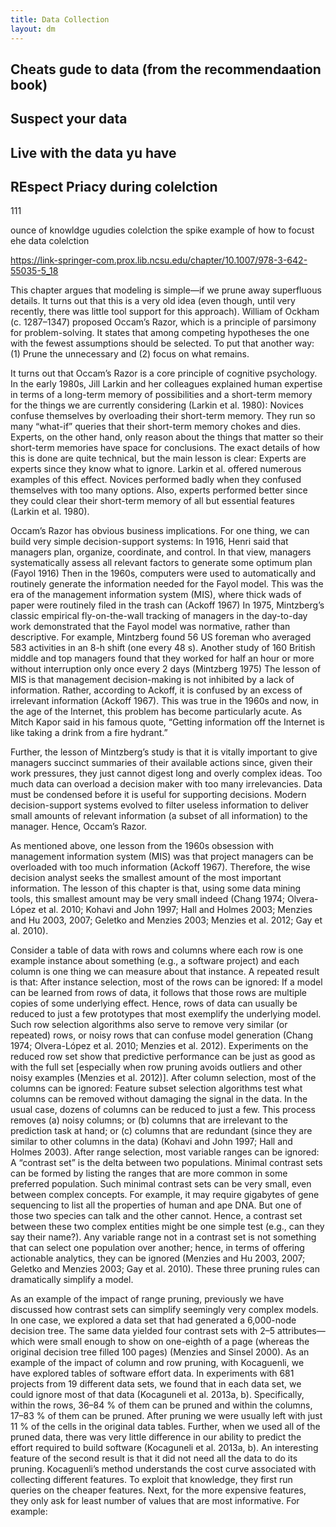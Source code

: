 ```yaml
---
title: Data Collection
layout: dm
---
```


## Cheats gude to data (from the recommendaation book)

## Suspect your data


## Live with the data yu have


## REspect Priacy during colelction

111

ounce of knowldge ugudies colelction the spike example of how to focust ehe data colelction  



https://link-springer-com.prox.lib.ncsu.edu/chapter/10.1007/978-3-642-55035-5_18

This chapter argues that modeling is simple—if we prune away superfluous details. It turns out that this is a very old idea (even though, until very recently, there was little tool support for this approach). William of Ockham (c. 1287–1347) proposed Occam’s Razor, which is a principle of parsimony for problem-solving. It states that among competing hypotheses the one with the fewest assumptions should be selected. To put that another way: (1) Prune the unnecessary and (2) focus on what remains.

It turns out that Occam’s Razor is a core principle of cognitive psychology. In the early 1980s, Jill Larkin and her colleagues explained human expertise in terms of a long-term memory of possibilities and a short-term memory for the things we are currently considering (Larkin et al. 1980):
Novices confuse themselves by overloading their short-term memory. They run so many “what-if” queries that their short-term memory chokes and dies.
Experts, on the other hand, only reason about the things that matter so their short-term memories have space for conclusions.
The exact details of how this is done are quite technical, but the main lesson is clear: Experts are experts since they know what to ignore. Larkin et al. offered numerous examples of this effect. Novices performed badly when they confused themselves with too many options. Also, experts performed better since they could clear their short-term memory of all but essential features (Larkin et al. 1980).

Occam’s Razor has obvious business implications. For one thing, we can build very simple decision-support systems:
In 1916, Henri said that managers plan, organize, coordinate, and control. In that view, managers systematically assess all relevant factors to generate some optimum plan (Fayol 1916)
Then in the 1960s, computers were used to automatically and routinely generate the information needed for the Fayol model. This was the era of the management information system (MIS), where thick wads of paper were routinely filed in the trash can (Ackoff 1967)
In 1975, Mintzberg’s classic empirical fly-on-the-wall tracking of managers in the day-to-day work demonstrated that the Fayol model was normative, rather than descriptive. For example, Mintzberg found 56 US foreman who averaged 583 activities in an 8-h shift (one every 48 s). Another study of 160 British middle and top managers found that they worked for half an hour or more without interruption only once every 2 days (Mintzberg 1975)
The lesson of MIS is that management decision-making is not inhibited by a lack of information. Rather, according to Ackoff, it is confused by an excess of irrelevant information (Ackoff 1967). This was true in the 1960s and now, in the age of the Internet, this problem has become particularly acute. As Mitch Kapor said in his famous quote, “Getting information off the Internet is like taking a drink from a fire hydrant.”

Further, the lesson of Mintzberg’s study is that it is vitally important to give managers succinct summaries of their available actions since, given their work pressures, they just cannot digest long and overly complex ideas. Too much data can overload a decision maker with too many irrelevancies. Data must be condensed before it is useful for supporting decisions. Modern decision-support systems evolved to filter useless information to deliver small amounts of relevant information (a subset of all information) to the manager. Hence, Occam’s Razor.


As mentioned above, one lesson from the 1960s obsession with management information system (MIS) was that project managers can be overloaded with too much information (Ackoff 1967). Therefore, the wise decision analyst seeks the smallest amount of the most important information. The lesson of this chapter is that, using some data mining tools, this smallest amount may be very small indeed (Chang 1974; Olvera-López et al. 2010; Kohavi and John 1997; Hall and Holmes 2003; Menzies and Hu 2003, 2007; Geletko and Menzies 2003; Menzies et al. 2012; Gay et al. 2010).

Consider a table of data with rows and columns where each row is one example instance about something (e.g., a software project) and each column is one thing we can measure about that instance. A repeated result is that:
After instance selection, most of the rows can be ignored: If a model can be learned from rows of data, it follows that those rows are multiple copies of some underlying effect. Hence, rows of data can usually be reduced to just a few prototypes that most exemplify the underlying model. Such row selection algorithms also serve to remove very similar (or repeated) rows, or noisy rows that can confuse model generation (Chang 1974; Olvera-López et al. 2010; Menzies et al. 2012). Experiments on the reduced row set show that predictive performance can be just as good as with the full set [especially when row pruning avoids outliers and other noisy examples (Menzies et al. 2012)].
After column selection, most of the columns can be ignored: Feature subset selection algorithms test what columns can be removed without damaging the signal in the data. In the usual case, dozens of columns can be reduced to just a few. This process removes (a) noisy columns; or (b) columns that are irrelevant to the prediction task at hand; or (c) columns that are redundant (since they are similar to other columns in the data) (Kohavi and John 1997; Hall and Holmes 2003).
After range selection, most variable ranges can be ignored: A “contrast set” is the delta between two populations. Minimal contrast sets can be formed by listing the ranges that are more common in some preferred population. Such minimal contrast sets can be very small, even between complex concepts. For example, it may require gigabytes of gene sequencing to list all the properties of human and ape DNA. But one of those two species can talk and the other cannot. Hence, a contrast set between these two complex entities might be one simple test (e.g., can they say their name?). Any variable range not in a contrast set is not something that can select one population over another; hence, in terms of offering actionable analytics, they can be ignored (Menzies and Hu 2003, 2007; Geletko and Menzies 2003; Gay et al. 2010).
These three pruning rules can dramatically simplify a model.

As an example of the impact of range pruning, previously we have discussed how contrast sets can simplify seemingly very complex models. In one case, we explored a data set that had generated a 6,000-node decision tree. The same data yielded four contrast sets with 2–5 attributes—which were small enough to show on one-eighth of a page (whereas the original decision tree filled 100 pages) (Menzies and Sinsel 2000).
As an example of the impact of column and row pruning, with Kocaguenli, we have explored tables of software effort data. In experiments with 681 projects from 19 different data sets, we found that in each data set, we could ignore most of that data (Kocaguneli et al. 2013a, b). Specifically, within the rows, 36–84 % of them can be pruned and within the columns, 17–83 % of them can be pruned. After pruning we were usually left with just 11 % of the cells in the original data tables. Further, when we used all of the pruned data, there was very little difference in our ability to predict the effort required to build software (Kocaguneli et al. 2013a, b).
An interesting feature of the second result is that it did not need all the data to do its pruning. Kocaguenli’s method understands the cost curve associated with collecting different features. To exploit that knowledge, they first run queries on the cheaper features. Next, for the more expensive features, they only ask for least number of values that are most informative. For example:
